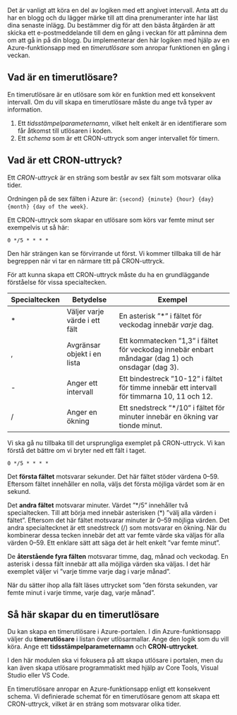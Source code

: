 Det är vanligt att köra en del av logiken med ett angivet intervall. Anta att du har en blogg och du lägger märke till att dina prenumeranter inte har läst dina senaste inlägg. Du bestämmer dig för att den bästa åtgärden är att skicka ett e-postmeddelande till dem en gång i veckan för att påminna dem om att gå in på din blogg. Du implementerar den här logiken med hjälp av en Azure-funktionsapp med en _timerutlösare_ som anropar funktionen en gång i veckan.

## <a name="what-is-a-timer-trigger"></a>Vad är en timerutlösare?

En timerutlösare är en utlösare som kör en funktion med ett konsekvent intervall. Om du vill skapa en timerutlösare måste du ange två typer av information.

1. Ett *tidsstämpelparameternamn*, vilket helt enkelt är en identifierare som får åtkomst till utlösaren i koden.
2. Ett *schema* som är ett CRON-uttryck som anger intervallet för timern.

## <a name="what-is-a-cron-expression"></a>Vad är ett CRON-uttryck?

Ett *CRON-uttryck* är en sträng som består av sex fält som motsvarar olika tider.

Ordningen på de sex fälten i Azure är: `{second} {minute} {hour} {day} {month} {day of the week}`.

Ett CRON-uttryck som skapar en utlösare som körs var femte minut ser exempelvis ut så här:

```log
0 */5 * * * *
```

Den här strängen kan se förvirrande ut först. Vi kommer tillbaka till de här begreppen när vi tar en närmare titt på CRON-uttryck.

För att kunna skapa ett CRON-uttryck måste du ha en grundläggande förståelse för vissa specialtecken.

| Specialtecken | Betydelse | Exempel |
| ------------- | ------------- | ------------- |
| *      | Väljer varje värde i ett fält | En asterisk ”*” i fältet för veckodag innebär *varje* dag. |
| ,      | Avgränsar objekt i en lista | Ett kommatecken ”1,3” i fältet för veckodag innebär enbart måndagar (dag 1) och onsdagar (dag 3). |
| -      | Anger ett intervall | Ett bindestreck ”10-12” i fältet för timme innebär ett intervall för timmarna 10, 11 och 12. |
| /      | Anger en ökning | Ett snedstreck ”*/10” i fältet för minuter innebär en ökning var tionde minut. |

Vi ska gå nu tillbaka till det ursprungliga exemplet på CRON-uttryck. Vi kan förstå det bättre om vi bryter ned ett fält i taget.

```log
0 */5 * * * *
```

Det **första fältet** motsvarar sekunder. Det här fältet stöder värdena 0–59. Eftersom fältet innehåller en nolla, väljs det första möjliga värdet som är en sekund.

Det **andra fältet** motsvarar minuter. Värdet ”*/5” innehåller två specialtecken. Till att börja med innebär asterisken (\*) ”välj alla värden i fältet”. Eftersom det här fältet motsvarar minuter är 0–59 möjliga värden. Det andra specialtecknet är ett snedstreck (/) som motsvarar en ökning. När du kombinerar dessa tecken innebär det att var femte värde ska väljas för alla värden 0–59. Ett enklare sätt att säga det är helt enkelt ”var femte minut”.

De **återstående fyra fälten** motsvarar timme, dag, månad och veckodag. En asterisk i dessa fält innebär att alla möjliga värden ska väljas. I det här exemplet väljer vi ”varje timme varje dag i varje månad”.

När du sätter ihop alla fält läses uttrycket som ”den första sekunden, var femte minut i varje timme, varje dag, varje månad”.

## <a name="how-to-create-a-timer-trigger"></a>Så här skapar du en timerutlösare

Du kan skapa en timerutlösare i Azure-portalen. I din Azure-funktionsapp väljer du **timerutlösare** i listan över utlösarmallar. Ange den logik som du vill köra. Ange ett **tidsstämpelparameternamn** och **CRON-uttrycket**.

I den här modulen ska vi fokusera på att skapa utlösare i portalen, men du kan även skapa utlösare programmatiskt med hjälp av Core Tools, Visual Studio eller VS Code.

En timerutlösare anropar en Azure-funktionsapp enligt ett konsekvent schema. Vi definierade schemat för en timerutlösare genom att skapa ett CRON-uttryck, vilket är en sträng som motsvarar olika tider.